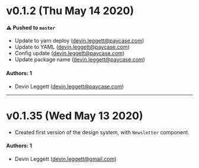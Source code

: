 # v0.1.2 (Thu May 14 2020)

#### ⚠️  Pushed to `master`

- Update to yarn deploy (devin.leggett@paycase.com)
- Update to YAML (devin.leggett@paycase.com)
- Config update (devin.leggett@paycase.com)
- Update package name (devin.leggett@paycase.com)

#### Authors: 1

- Devin Leggett (devin.leggett@paycase.com)

---

# v0.1.35 (Wed May 13 2020)

- Created first version of the design system, with `Newsletter` component.

#### Authors: 1
- Devin Leggett (devin.leggett@gmail.com)